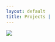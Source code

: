 ```yaml
---
layout: default
title: Projects | 
---
```

<img src="https://liyangwang95.github.io/_images/IMG_0119(Edited).jpg">